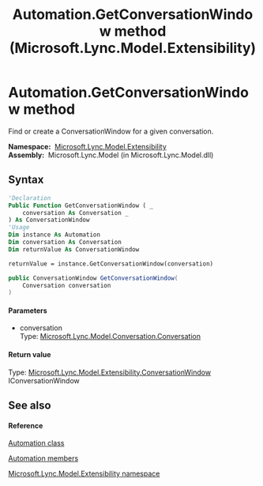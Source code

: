 ﻿---
title: Automation.GetConversationWindow method  (Microsoft.Lync.Model.Extensibility)
TOCTitle: 'GetConversationWindow method '
ms:assetid: M:Microsoft.Lync.Model.Extensibility.Automation.GetConversationWindow(Microsoft.Lync.Model.Conversation.Conversation)_DI_3_UC_OCS14MrefLyncWPF
ms:mtpsurl: https://msdn.microsoft.com/en-us/library/microsoft.lync.model.extensibility.automation.getconversationwindow(v=office.15)
ms:contentKeyID: 48591203
ms.date: 07/28/2014
mtps_version: v=office.15
f1_keywords:
- Microsoft.Lync.Model.Extensibility.Automation.GetConversationWindow
dev_langs:
- CSharp
- JScript
- VB
- other
---

# Automation.GetConversationWindow method

Find or create a ConversationWindow for a given conversation.

**Namespace:**  [Microsoft.Lync.Model.Extensibility](microsoft-lync-model-extensibility-namespace_2.md)  
**Assembly:**  Microsoft.Lync.Model (in Microsoft.Lync.Model.dll)

## Syntax

``` vb
'Declaration
Public Function GetConversationWindow ( _
    conversation As Conversation _
) As ConversationWindow
'Usage
Dim instance As Automation
Dim conversation As Conversation
Dim returnValue As ConversationWindow

returnValue = instance.GetConversationWindow(conversation)
```

``` csharp
public ConversationWindow GetConversationWindow(
    Conversation conversation
)
```

#### Parameters

  - conversation  
    Type: [Microsoft.Lync.Model.Conversation.Conversation](conversation-class-microsoft-lync-model-conversation_2.md)  

#### Return value

Type: [Microsoft.Lync.Model.Extensibility.ConversationWindow](conversationwindow-class-microsoft-lync-model-extensibility_2.md)  
IConversationWindow  

## See also

#### Reference

[Automation class](automation-class-microsoft-lync-model-extensibility_2.md)

[Automation members](automation-members-microsoft-lync-model-extensibility_2.md)

[Microsoft.Lync.Model.Extensibility namespace](microsoft-lync-model-extensibility-namespace_2.md)

